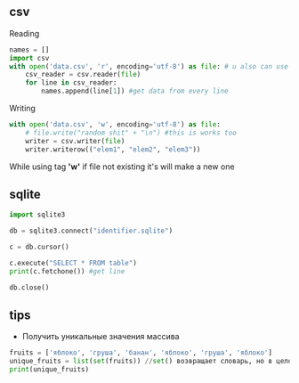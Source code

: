 ## csv

Reading

```python
names = []
import csv
with open('data.csv', 'r', encoding='utf-8') as file: # u also can use w to write csv
    csv_reader = csv.reader(file)
    for line in csv_reader:
        names.append(line[1]) #get data from every line
```

Writing

```python
with open('data.csv', 'w', encoding='utf-8') as file:
    # file.write("random shit" + "\n") #this is works too
    writer = csv.writer(file)
    writer.writerow(("elem1", "elem2", "elem3"))
```

While using tag **'w'** if file not existing it's will make a new one

## sqlite

```python
import sqlite3

db = sqlite3.connect("identifier.sqlite")

c = db.cursor()

c.execute("SELECT * FROM table")
print(c.fetchone()) #get line

db.close()
```

## tips

- Получить уникальные значения массива

```python
fruits = ['яблоко', 'груша', 'банан', 'яблоко', 'груша', 'яблоко']
unique_fruits = list(set(fruits)) //set() возвращает словарь, но в целом его в list можно и не преобразововать
print(unique_fruits)
```
